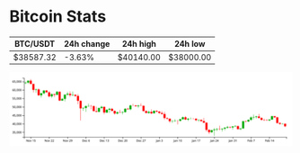 # Bitcoin Stats

BTC/USDT|24h change|24h high|24h low|
|---|---|---|---|
|$38587.32|-3.63%|$40140.00|$38000.00|

<img src="./chart.svg">
